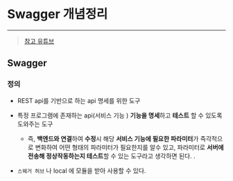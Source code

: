 # Swagger 개념정리 

---

>[참고 유튜브](https://www.youtube.com/watch?v=Q27PGBYmHNA)

## Swagger 

### 정의 

- REST api를 기반으로 하는 api 명세를 위한 도구

- 특정 프로그램에 존재하는 api(서비스 기능 ) **기능을 명세**하고 **테스트** 할 수 있도록 도와주는 도구 

  - 즉, **백엔드와 연결**하여 **수정**시 해당 **서비스 기능에 필요한 파라미터**가 즉각적으로 변화하여 어떤 형태의 파라미터가 필요한지를 알수 있고, 파라미터로 **서버에 전송해 정상작동하는지 테스트**할 수 있는 도구라고 생각하면 된다. . 

- `스웨거 허브` 나 local 에 모듈을 받아 사용할 수 있다. 

  

